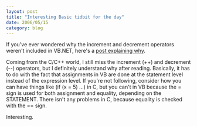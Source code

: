 ```yaml
---
layout: post
title: "Interesting Basic tidbit for the day"
date: 2006/05/15
category: blog
---
```


If you've ever wondered why the increment and decrement operators weren't included in VB.NET, here's a [post explaining why](http://http://www.panopticoncentral.net/archive/2003/12/02/251.aspx).

Coming from the C/C++ world, I still miss the increment (++) and decrement (\-\-) operators, but I definitely understand why after reading. Basically, it has to do with the fact that assignments in VB are done at the statement level instead of the expression level. If you're not following, consider how you can have things like (if (x = 5) ...) in C, but you can't in VB because the = sign is used for both assignment and equality, depending on the STATEMENT. There isn't any problems in C, because equality is checked with the == sign.

Interesting.

